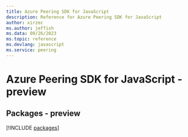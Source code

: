 ```yaml
---
title: Azure Peering SDK for JavaScript
description: Reference for Azure Peering SDK for JavaScript
author: xirzec
ms.author: jeffish
ms.data: 09/26/2023
ms.topic: reference
ms.devlang: javascript
ms.service: peering
---
```

# Azure Peering SDK for JavaScript - preview
## Packages - preview
[!INCLUDE [packages](peering-index.md)]